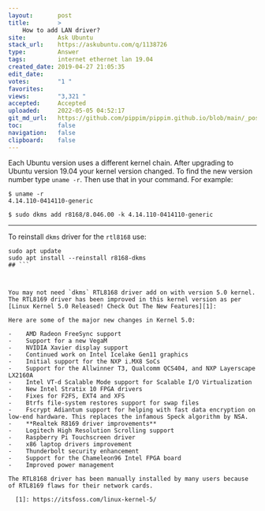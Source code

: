 ```yaml
---
layout:       post
title:        >
    How to add LAN driver?
site:         Ask Ubuntu
stack_url:    https://askubuntu.com/q/1138726
type:         Answer
tags:         internet ethernet lan 19.04
created_date: 2019-04-27 21:05:35
edit_date:    
votes:        "1 "
favorites:    
views:        "3,321 "
accepted:     Accepted
uploaded:     2022-05-05 04:52:17
git_md_url:   https://github.com/pippim/pippim.github.io/blob/main/_posts/2019/2019-04-27-How-to-add-LAN-driver_.md
toc:          false
navigation:   false
clipboard:    false
---
```


Each Ubuntu version uses a different kernel chain. After upgrading to Ubuntu version 19.04 your kernel version changed. To find the new version number type `uname -r`. Then use that in your command. For example:

``` 
$ uname -r
4.14.110-0414110-generic

$ sudo dkms add r8168/8.046.00 -k 4.14.110-0414110-generic
```


----------

To reinstall `dkms` driver for the `rtl8168` use:

``` 
sudo apt update
sudo apt install --reinstall r8168-dkms
## ```



You may not need `dkms` RTL8168 driver add on with version 5.0 kernel. The RTL8169 driver has been improved in this kernel version as per [Linux Kernel 5.0 Released! Check Out The New Features][1]:

Here are some of the major new changes in Kernel 5.0:

-    AMD Radeon FreeSync support
-    Support for a new VegaM
-    NVIDIA Xavier display support
-    Continued work on Intel Icelake Gen11 graphics
-    Initial support for the NXP i.MX8 SoCs
-    Support for the Allwinner T3, Qualcomm QCS404, and NXP Layerscape LX2160A
-    Intel VT-d Scalable Mode support for Scalable I/O Virtualization
-    New Intel Stratix 10 FPGA drivers
-    Fixes for F2FS, EXT4 and XFS
-    Btrfs file-system restores support for swap files
-    Fscrypt Adiantum support for helping with fast data encryption on low-end hardware. This replaces the infamous Speck algorithm by NSA.
-    **Realtek R8169 driver improvements**
-    Logitech High Resolution Scrolling support
-    Raspberry Pi Touchscreen driver
-    x86 laptop drivers improvement
-    Thunderbolt security enhancement
-    Support for the Chameleon96 Intel FPGA board
-    Improved power management

The RTL8168 driver has been manually installed by many users because of RTL8169 flaws for their network cards.

  [1]: https://itsfoss.com/linux-kernel-5/
